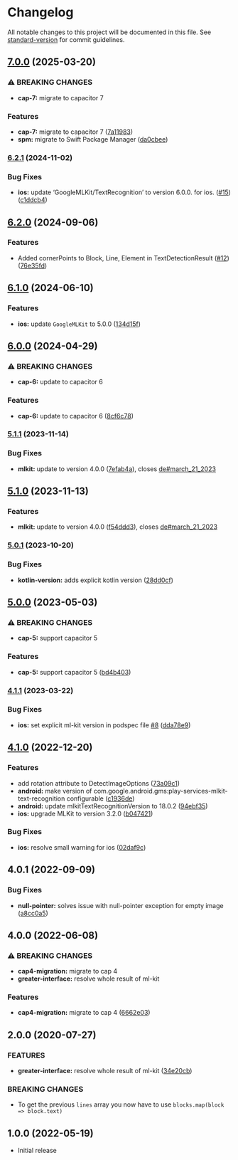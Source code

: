 # Changelog

All notable changes to this project will be documented in this file. See [standard-version](https://github.com/conventional-changelog/standard-version) for commit guidelines.

## [7.0.0](https://github.com/Pantrist-dev/capacitor-plugin-ml-kit-text-recognition/compare/v6.2.1...v7.0.0) (2025-03-20)


### ⚠ BREAKING CHANGES

* **cap-7:** migrate to capacitor 7

### Features

* **cap-7:** migrate to capacitor 7 ([7a11983](https://github.com/Pantrist-dev/capacitor-plugin-ml-kit-text-recognition/commit/7a119836f554d17eb716b142d781afdaee5fe647))
* **spm:** migrate to Swift Package Manager ([da0cbee](https://github.com/Pantrist-dev/capacitor-plugin-ml-kit-text-recognition/commit/da0cbee20cb10fd4f173fbcfb2c4225b8126d409))

### [6.2.1](https://github.com/Pantrist-dev/capacitor-plugin-ml-kit-text-recognition/compare/v6.2.0...v6.2.1) (2024-11-02)


### Bug Fixes

* **ios:** update ‘GoogleMLKit/TextRecognition’ to version 6.0.0. for ios. ([#15](https://github.com/Pantrist-dev/capacitor-plugin-ml-kit-text-recognition/issues/15)) ([c1ddcb4](https://github.com/Pantrist-dev/capacitor-plugin-ml-kit-text-recognition/commit/c1ddcb4ec9774b056a7147ec259584195c196f6b))

## [6.2.0](https://github.com/Pantrist-dev/capacitor-plugin-ml-kit-text-recognition/compare/v6.1.0...v6.2.0) (2024-09-06)


### Features

* Added cornerPoints to Block, Line, Element in TextDetectionResult ([#12](https://github.com/Pantrist-dev/capacitor-plugin-ml-kit-text-recognition/issues/12)) ([76e35fd](https://github.com/Pantrist-dev/capacitor-plugin-ml-kit-text-recognition/commit/76e35fd1d18316fd20e9da80a6a1e70132276d81))

## [6.1.0](https://github.com/Pantrist-dev/capacitor-plugin-ml-kit-text-recognition/compare/v6.0.0...v6.1.0) (2024-06-10)


### Features

* **ios:** update `GoogleMLKit` to 5.0.0 ([134d15f](https://github.com/Pantrist-dev/capacitor-plugin-ml-kit-text-recognition/commit/134d15fe522955057a6e6da96e6aebe9ad3f526e))

## [6.0.0](https://github.com/Pantrist-dev/capacitor-plugin-ml-kit-text-recognition/compare/v5.1.1...v6.0.0) (2024-04-29)


### ⚠ BREAKING CHANGES

* **cap-6:** update to capacitor 6

### Features

* **cap-6:** update to capacitor 6 ([8cf6c78](https://github.com/Pantrist-dev/capacitor-plugin-ml-kit-text-recognition/commit/8cf6c784192edb7e9bd3f7e53823f5259a992cc2))

### [5.1.1](https://github.com/Pantrist-dev/capacitor-plugin-ml-kit-text-recognition/compare/v5.1.0...v5.1.1) (2023-11-14)


### Bug Fixes

* **mlkit:** update to version 4.0.0 ([7efab4a](https://github.com/Pantrist-dev/capacitor-plugin-ml-kit-text-recognition/commit/7efab4a30b15656e9d69a636ddc63fa39f79d199)), closes [de#march_21_2023](https://github.com/Pantrist-dev/de/issues/march_21_2023)

## [5.1.0](https://github.com/Pantrist-dev/capacitor-plugin-ml-kit-text-recognition/compare/v5.0.1...v5.1.0) (2023-11-13)


### Features

* **mlkit:** update to version 4.0.0 ([f54ddd3](https://github.com/Pantrist-dev/capacitor-plugin-ml-kit-text-recognition/commit/f54ddd37fbd3be281dbb414dc6bc2c58bf3580e7)), closes [de#march_21_2023](https://github.com/Pantrist-dev/de/issues/march_21_2023)

### [5.0.1](https://github.com/Pantrist-dev/capacitor-plugin-ml-kit-text-recognition/compare/v5.0.0...v5.0.1) (2023-10-20)


### Bug Fixes

* **kotlin-version:** adds explicit kotlin version ([28dd0cf](https://github.com/Pantrist-dev/capacitor-plugin-ml-kit-text-recognition/commit/28dd0cfe3d6dae6b25bcddeefb5a2db2213220ce))

## [5.0.0](https://github.com/Pantrist-dev/capacitor-plugin-ml-kit-text-recognition/compare/v4.1.1...v5.0.0) (2023-05-03)


### ⚠ BREAKING CHANGES

* **cap-5:** support capacitor 5

### Features

* **cap-5:** support capacitor 5 ([bd4b403](https://github.com/Pantrist-dev/capacitor-plugin-ml-kit-text-recognition/commit/bd4b4039688896bd39d9dd87cf18637cee15d87b))

### [4.1.1](https://github.com/Pantrist-dev/capacitor-plugin-ml-kit-text-recognition/compare/v4.1.0...v4.1.1) (2023-03-22)


### Bug Fixes

* **ios:** set explicit ml-kit version in podspec file [#8](https://github.com/Pantrist-dev/capacitor-plugin-ml-kit-text-recognition/issues/8) ([dda78e9](https://github.com/Pantrist-dev/capacitor-plugin-ml-kit-text-recognition/commit/dda78e9d6c6d4a8c3697cc2b7d9b45fd8c6555ea))

## [4.1.0](https://github.com/Pantrist-dev/capacitor-plugin-ml-kit-text-recognition/compare/v4.0.1...v4.1.0) (2022-12-20)


### Features

* add rotation attribute to DetectImageOptions ([73a09c1](https://github.com/Pantrist-dev/capacitor-plugin-ml-kit-text-recognition/commit/73a09c1cb89ca45aa7b014ec0cf6e477aa846842))
* **android:** make version of com.google.android.gms:play-services-mlkit-text-recognition configurable ([c1936de](https://github.com/Pantrist-dev/capacitor-plugin-ml-kit-text-recognition/commit/c1936de5c4efeaae96bccfcc7daeca0ed0487977))
* **android:** update mlkitTextRecognitionVersion to 18.0.2 ([94ebf35](https://github.com/Pantrist-dev/capacitor-plugin-ml-kit-text-recognition/commit/94ebf35ab3aa6887d3c4563e4ef0ae83bda17cc7))
* **ios:** upgrade MLKit to version 3.2.0 ([b047421](https://github.com/Pantrist-dev/capacitor-plugin-ml-kit-text-recognition/commit/b047421131c5ef7b4de828c7cd2c840a1b02c7a9))


### Bug Fixes

* **ios:** resolve small warning for ios ([02daf9c](https://github.com/Pantrist-dev/capacitor-plugin-ml-kit-text-recognition/commit/02daf9c412481690ec6023481ffa53088ee1fa48))

## 4.0.1 (2022-09-09)

### Bug Fixes

* **null-pointer:** solves issue with null-pointer exception for empty image ([a8cc0a5](https://github.com/Pantrist-dev/capacitor-plugin-ml-kit-text-recognition/commit/a8cc0a595c124592dbdb6bfca813e658999b37f9))

## 4.0.0 (2022-06-08)

### ⚠ BREAKING CHANGES

* **cap4-migration:** migrate to cap 4
* **greater-interface:** resolve whole result of ml-kit

### Features

* **cap4-migration:** migrate to cap 4 ([6662e03](https://github.com/Pantrist-dev/capacitor-plugin-ml-kit-text-recognition/commit/6662e032111298f858005b67b0d207a9800228ff))


## 2.0.0 (2020-07-27)

### FEATURES

* **greater-interface:** resolve whole result of ml-kit ([34e20cb](https://github.com/Pantrist-dev/capacitor-plugin-ml-kit-text-recognition/commit/34e20cb1c6b68a4dd8d5ce27ab9fcf0ebc6d3a59))

### BREAKING CHANGES

- To get the previous `lines` array you now have to use `blocks.map(block => block.text)`


## 1.0.0 (2022-05-19)

- Initial release
